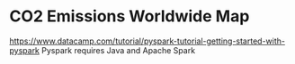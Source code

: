# CO2 Emissions Worldwide Map

https://www.datacamp.com/tutorial/pyspark-tutorial-getting-started-with-pyspark
Pyspark requires Java and Apache Spark
